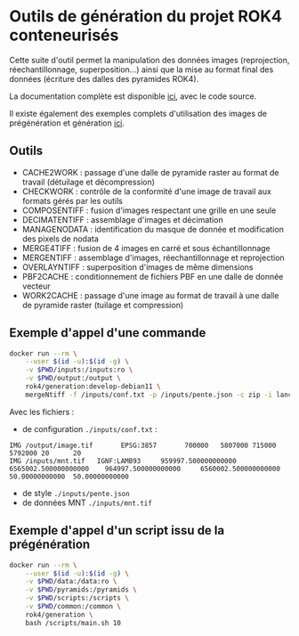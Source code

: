 # Outils de génération du projet ROK4 conteneurisés

Cette suite d'outil permet la manipulation des données images (reprojection, réechantillonnage, superposition...) ainsi que la mise au format final des données (écriture des dalles des pyramides ROK4).

La documentation complète est disponible [ici](https://github.com/rok4/generation), avec le code source.

Il existe également des exemples complets d'utilisation des images de prégénération et génération [ici](https://github.com/rok4/docker/tree/master/run/datasets).

## Outils

* CACHE2WORK : passage d'une dalle de pyramide raster au format de travail (détuilage et décompression)
* CHECKWORK : contrôle de la conformité d'une image de travail aux formats gérés par les outils
* COMPOSENTIFF : fusion d'images respectant une grille en une seule
* DECIMATENTIFF : assemblage d'images et décimation
* MANAGENODATA : identification du masque de donnée et modification des pixels de nodata
* MERGE4TIFF : fusion de 4 images en carré et sous échantillonnage
* MERGENTIFF : assemblage d'images, réechantillonnage et reprojection
* OVERLAYNTIFF : superposition d'images de même dimensions
* PBF2CACHE : conditionnement de fichiers PBF en une dalle de donnée vecteur
* WORK2CACHE : passage d'une image au format de travail à une dalle de pyramide raster (tuilage et compression)

## Exemple d'appel d'une commande

```bash
docker run --rm \
    --user $(id -u):$(id -g) \
    -v $PWD/inputs:/inputs:ro \
    -v $PWD/output:/output \
    rok4/generation:develop-debian11 \
    mergeNtiff -f /inputs/conf.txt -p /inputs/pente.json -c zip -i lanczos -n -99999
```

Avec les fichiers :

* de configuration `./inputs/conf.txt` :
```
IMG /output/image.tif       EPSG:3857       700000   5807000 715000  5792000 20      20
IMG /inputs/mnt.tif   IGNF:LAMB93     959997.500000000000     6565002.500000000000    964997.500000000000     6560002.500000000000    50.00000000000  50.00000000000
```
* de style `./inputs/pente.json`
* de données MNT `./inputs/mnt.tif`


## Exemple d'appel d'un script issu de la prégénération

```bash
docker run --rm \
    --user $(id -u):$(id -g) \
    -v $PWD/data:/data:ro \
    -v $PWD/pyramids:/pyramids \
    -v $PWD/scripts:/scripts \
    -v $PWD/common:/common \
    rok4/generation \
    bash /scripts/main.sh 10
```